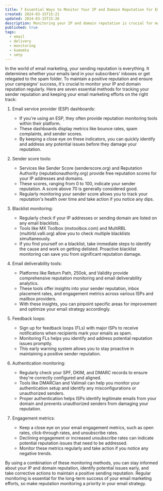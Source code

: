 ```yaml
---
title: 7 Essential Ways to Monitor Your IP and Domain Reputation for Email Marketing Success
created: 2024-03-15T15:21
updated: 2024-03-15T15:26
description: Monitoring your IP and domain reputation is crucial for maintaining a successful email marketing campaign. Utilize a combination of tools and methods to stay informed and take corrective actions when necessary.
published: true
tags:
  - email
  - delivery
  - monitoring
  - kumomta
  - smtp
---
```

In the world of email marketing, your sending reputation is everything. It determines whether your emails land in your subscribers' inboxes or get relegated to the spam folder. To maintain a positive reputation and ensure your campaigns' success, it's crucial to monitor your IP and domain reputation regularly. Here are seven essential methods for tracking your sender reputation and keeping your email marketing efforts on the right track:

1. Email service provider (ESP) dashboards:
   - If you're using an ESP, they often provide reputation monitoring tools within their platform.
   - These dashboards display metrics like bounce rates, spam complaints, and sender scores.
   - By keeping a close eye on these indicators, you can quickly identify and address any potential issues before they damage your reputation.

2. Sender score tools:
   - Services like Sender Score (senderscore.org) and Reputation Authority (reputationauthority.org) provide free reputation scores for your IP addresses and domains.
   - These scores, ranging from 0 to 100, indicate your sender reputation. A score above 70 is generally considered good.
   - Regularly monitoring your sender score allows you to track your reputation's health over time and take action if you notice any dips.

3. Blacklist monitoring:
   - Regularly check if your IP addresses or sending domain are listed on any email blacklists.
   - Tools like MX Toolbox (mxtoolbox.com) and MultiRBL (multirbl.valli.org) allow you to check multiple blacklists simultaneously.
   - If you find yourself on a blacklist, take immediate steps to identify the cause and work on getting delisted. Proactive blacklist monitoring can save you from significant reputation damage.

4. Email deliverability tools:
   - Platforms like Return Path, 250ok, and Validity provide comprehensive reputation monitoring and email deliverability analytics.
   - These tools offer insights into your sender reputation, inbox placement rates, and engagement metrics across various ISPs and mailbox providers.
   - With these insights, you can pinpoint specific areas for improvement and optimize your email strategy accordingly.

5. Feedback loops:
   - Sign up for feedback loops (FLs) with major ISPs to receive notifications when recipients mark your emails as spam.
   - Monitoring FLs helps you identify and address potential reputation issues promptly.
   - This early warning system allows you to stay proactive in maintaining a positive sender reputation.

6. Authentication monitoring:
   - Regularly check your SPF, DKIM, and DMARC records to ensure they're correctly configured and aligned.
   - Tools like DMARCian and Valimail can help you monitor your authentication setup and identify any misconfigurations or unauthorized senders.
   - Proper authentication helps ISPs identify legitimate emails from your domain and prevents unauthorized senders from damaging your reputation.

7. Engagement metrics:
   - Keep a close eye on your email engagement metrics, such as open rates, click-through rates, and unsubscribe rates.
   - Declining engagement or increased unsubscribe rates can indicate potential reputation issues that need to be addressed.
   - Monitor these metrics regularly and take action if you notice any negative trends.

By using a combination of these monitoring methods, you can stay informed about your IP and domain reputation, identify potential issues early, and take corrective actions to maintain a positive sending reputation. Regular monitoring is essential for the long-term success of your email marketing efforts, so make reputation monitoring a priority in your email strategy.